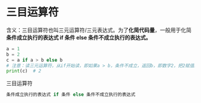# 三目运算符

含义：三目运算符也叫三元运算符/三元表达式。为了**化简代码量**，一般用于化简 **条件成立执行的表达式 if 条件 else 条件不成立执行的表达式。**

```python
a = 1
b = 2
c = a if a > b else b
# 注意：读三元运算符，从if开始读，即如果a > b，条件不成立，返回b，即数字2，把2赋值给c，结果输出c = 2
print(c)  # 2
```

三目运算符

```python
条件成立执行的表达式 if 条件 else 条件不成立执行的表达式
```

